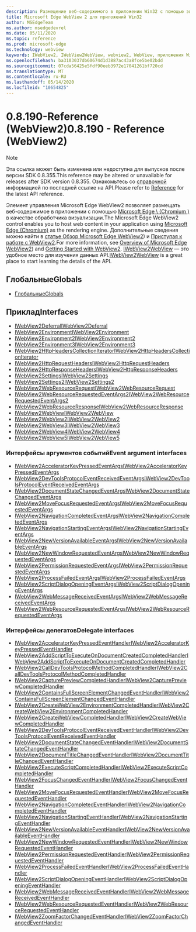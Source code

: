 ```yaml
---
description: Размещение веб-содержимого в приложении Win32 с помощью элемента управления Microsoft Edge WebView 2
title: Microsoft Edge WebView 2 для приложений Win32
author: MSEdgeTeam
ms.author: msedgedevrel
ms.date: 05/11/2020
ms.topic: reference
ms.prod: microsoft-edge
ms.technology: webview
keywords: IWebView2, IWebView2WebView, webview2, WebView, приложения Win32, Win32, EDGE, ICoreWebView2, ICoreWebView2Host, элемент управления "веб-браузер", HTML Edge
ms.openlocfilehash: ba3103037db60674d1d3887ac43a8fce5be02bdd
ms.sourcegitcommit: 07cda56425e5fdf90eeb3972e17041261bf720cd
ms.translationtype: MT
ms.contentlocale: ru-RU
ms.lasthandoff: 05/14/2020
ms.locfileid: "10654825"
---
```

# <span data-ttu-id="a0cf2-104">0.8.190-Reference (WebView2)</span><span class="sxs-lookup"><span data-stu-id="a0cf2-104">0.8.190 - Reference (WebView2)</span></span>  

> [!NOTE]
> <span data-ttu-id="a0cf2-105">Эта ссылка может быть изменена или недоступна для выпусков после версии SDK 0.8.355.</span><span class="sxs-lookup"><span data-stu-id="a0cf2-105">This reference may be altered or unavailable for releases after SDK version 0.8.355.</span></span>  <span data-ttu-id="a0cf2-106">Ознакомьтесь со [справочной](../../webview2-api-reference.md) информацией по последней ссылке на API.</span><span class="sxs-lookup"><span data-stu-id="a0cf2-106">Please refer to [Reference](../../webview2-api-reference.md) for the latest API reference.</span></span>

<span data-ttu-id="a0cf2-107">Элемент управления Microsoft Edge WebView2 позволяет размещать веб-содержимое в приложении с помощью [Microsoft Edge \ (Chromium \)](https://www.microsoftedgeinsider.com) в качестве обработчика визуализации.</span><span class="sxs-lookup"><span data-stu-id="a0cf2-107">The Microsoft Edge WebView2 control enables you to host web content in your application using [Microsoft Edge \(Chromium\)](https://www.microsoftedgeinsider.com) as the rendering engine.</span></span>  <span data-ttu-id="a0cf2-108">Дополнительные сведения можно найти в [статье Обзор Microsoft Edge WebView2](../../index.md)) и [Приступая к работе с WebView2](../../gettingstarted/win32.md).</span><span class="sxs-lookup"><span data-stu-id="a0cf2-108">For more information, see [Overview of Microsoft Edge WebView2](../../index.md)) and [Getting Started with WebView2](../../gettingstarted/win32.md).</span></span>  <span data-ttu-id="a0cf2-109">[IWebView2WebView](0-8-190/IWebView2WebView.md) — это удобное место для изучения данных API.</span><span class="sxs-lookup"><span data-stu-id="a0cf2-109">[IWebView2WebView](0-8-190/IWebView2WebView.md) is a great place to start learning the details of the API.</span></span>  

## <span data-ttu-id="a0cf2-110">Глобальные</span><span class="sxs-lookup"><span data-stu-id="a0cf2-110">Globals</span></span>  

*   [<span data-ttu-id="a0cf2-111">Глобальные</span><span class="sxs-lookup"><span data-stu-id="a0cf2-111">Globals</span></span>](0-8-190/webview2-idl.md)  

## <span data-ttu-id="a0cf2-112">Приклад</span><span class="sxs-lookup"><span data-stu-id="a0cf2-112">Interfaces</span></span>  
*   [<span data-ttu-id="a0cf2-113">IWebView2Deferral</span><span class="sxs-lookup"><span data-stu-id="a0cf2-113">IWebView2Deferral</span></span>](0-8-190/IWebView2Deferral.md)
*   [<span data-ttu-id="a0cf2-114">IWebView2Environment</span><span class="sxs-lookup"><span data-stu-id="a0cf2-114">IWebView2Environment</span></span>](0-8-190/IWebView2Environment.md)
*   [<span data-ttu-id="a0cf2-115">IWebView2Environment2</span><span class="sxs-lookup"><span data-stu-id="a0cf2-115">IWebView2Environment2</span></span>](0-8-190/IWebView2Environment2.md)
*   [<span data-ttu-id="a0cf2-116">IWebView2Environment3</span><span class="sxs-lookup"><span data-stu-id="a0cf2-116">IWebView2Environment3</span></span>](0-8-190/IWebView2Environment3.md)
*   [<span data-ttu-id="a0cf2-117">IWebView2HttpHeadersCollectionIterator</span><span class="sxs-lookup"><span data-stu-id="a0cf2-117">IWebView2HttpHeadersCollectionIterator</span></span>](0-8-190/IWebView2HttpHeadersCollectionIterator.md)
*   [<span data-ttu-id="a0cf2-118">IWebView2HttpRequestHeaders</span><span class="sxs-lookup"><span data-stu-id="a0cf2-118">IWebView2HttpRequestHeaders</span></span>](0-8-190/IWebView2HttpRequestHeaders.md)
*   [<span data-ttu-id="a0cf2-119">IWebView2HttpResponseHeaders</span><span class="sxs-lookup"><span data-stu-id="a0cf2-119">IWebView2HttpResponseHeaders</span></span>](0-8-190/IWebView2HttpResponseHeaders.md)
*   [<span data-ttu-id="a0cf2-120">IWebView2Settings</span><span class="sxs-lookup"><span data-stu-id="a0cf2-120">IWebView2Settings</span></span>](0-8-190/IWebView2Settings.md)
*   [<span data-ttu-id="a0cf2-121">IWebView2Settings2</span><span class="sxs-lookup"><span data-stu-id="a0cf2-121">IWebView2Settings2</span></span>](0-8-190/IWebView2Settings2.md)
*   [<span data-ttu-id="a0cf2-122">IWebView2WebResourceRequest</span><span class="sxs-lookup"><span data-stu-id="a0cf2-122">IWebView2WebResourceRequest</span></span>](0-8-190/IWebView2WebResourceRequest.md)
*   [<span data-ttu-id="a0cf2-123">IWebView2WebResourceRequestedEventArgs2</span><span class="sxs-lookup"><span data-stu-id="a0cf2-123">IWebView2WebResourceRequestedEventArgs2</span></span>](0-8-190/IWebView2WebResourceRequestedEventArgs2.md)
*   [<span data-ttu-id="a0cf2-124">IWebView2WebResourceResponse</span><span class="sxs-lookup"><span data-stu-id="a0cf2-124">IWebView2WebResourceResponse</span></span>](0-8-190/IWebView2WebResourceResponse.md)
*   [<span data-ttu-id="a0cf2-125">IWebView2WebView</span><span class="sxs-lookup"><span data-stu-id="a0cf2-125">IWebView2WebView</span></span>](0-8-190/IWebView2WebView.md)
*   [<span data-ttu-id="a0cf2-126">IWebView2WebView2</span><span class="sxs-lookup"><span data-stu-id="a0cf2-126">IWebView2WebView2</span></span>](0-8-190/IWebView2WebView2.md)
*   [<span data-ttu-id="a0cf2-127">IWebView2WebView3</span><span class="sxs-lookup"><span data-stu-id="a0cf2-127">IWebView2WebView3</span></span>](0-8-190/IWebView2WebView3.md)
*   [<span data-ttu-id="a0cf2-128">IWebView2WebView4</span><span class="sxs-lookup"><span data-stu-id="a0cf2-128">IWebView2WebView4</span></span>](0-8-190/IWebView2WebView4.md)
*   [<span data-ttu-id="a0cf2-129">IWebView2WebView5</span><span class="sxs-lookup"><span data-stu-id="a0cf2-129">IWebView2WebView5</span></span>](0-8-190/IWebView2WebView5.md)

### <span data-ttu-id="a0cf2-130">Интерфейсы аргументов событий</span><span class="sxs-lookup"><span data-stu-id="a0cf2-130">Event argument interfaces</span></span>

*   [<span data-ttu-id="a0cf2-131">IWebView2AcceleratorKeyPressedEventArgs</span><span class="sxs-lookup"><span data-stu-id="a0cf2-131">IWebView2AcceleratorKeyPressedEventArgs</span></span>](0-8-190/IWebView2AcceleratorKeyPressedEventArgs.md)
*   [<span data-ttu-id="a0cf2-132">IWebView2DevToolsProtocolEventReceivedEventArgs</span><span class="sxs-lookup"><span data-stu-id="a0cf2-132">IWebView2DevToolsProtocolEventReceivedEventArgs</span></span>](0-8-190/IWebView2DevToolsProtocolEventReceivedEventArgs.md)
*   [<span data-ttu-id="a0cf2-133">IWebView2DocumentStateChangedEventArgs</span><span class="sxs-lookup"><span data-stu-id="a0cf2-133">IWebView2DocumentStateChangedEventArgs</span></span>](0-8-190/IWebView2DocumentStateChangedEventArgs.md)
*   [<span data-ttu-id="a0cf2-134">IWebView2MoveFocusRequestedEventArgs</span><span class="sxs-lookup"><span data-stu-id="a0cf2-134">IWebView2MoveFocusRequestedEventArgs</span></span>](0-8-190/IWebView2MoveFocusRequestedEventArgs.md)
*   [<span data-ttu-id="a0cf2-135">IWebView2NavigationCompletedEventArgs</span><span class="sxs-lookup"><span data-stu-id="a0cf2-135">IWebView2NavigationCompletedEventArgs</span></span>](0-8-190/IWebView2NavigationCompletedEventArgs.md)
*   [<span data-ttu-id="a0cf2-136">IWebView2NavigationStartingEventArgs</span><span class="sxs-lookup"><span data-stu-id="a0cf2-136">IWebView2NavigationStartingEventArgs</span></span>](0-8-190/IWebView2NavigationStartingEventArgs.md)
*   [<span data-ttu-id="a0cf2-137">IWebView2NewVersionAvailableEventArgs</span><span class="sxs-lookup"><span data-stu-id="a0cf2-137">IWebView2NewVersionAvailableEventArgs</span></span>](0-8-190/IWebView2NewVersionAvailableEventArgs.md)
*   [<span data-ttu-id="a0cf2-138">IWebView2NewWindowRequestedEventArgs</span><span class="sxs-lookup"><span data-stu-id="a0cf2-138">IWebView2NewWindowRequestedEventArgs</span></span>](0-8-190/IWebView2NewWindowRequestedEventArgs.md)
*   [<span data-ttu-id="a0cf2-139">IWebView2PermissionRequestedEventArgs</span><span class="sxs-lookup"><span data-stu-id="a0cf2-139">IWebView2PermissionRequestedEventArgs</span></span>](0-8-190/IWebView2PermissionRequestedEventArgs.md)
*   [<span data-ttu-id="a0cf2-140">IWebView2ProcessFailedEventArgs</span><span class="sxs-lookup"><span data-stu-id="a0cf2-140">IWebView2ProcessFailedEventArgs</span></span>](0-8-190/IWebView2ProcessFailedEventArgs.md)
*   [<span data-ttu-id="a0cf2-141">IWebView2ScriptDialogOpeningEventArgs</span><span class="sxs-lookup"><span data-stu-id="a0cf2-141">IWebView2ScriptDialogOpeningEventArgs</span></span>](0-8-190/IWebView2ScriptDialogOpeningEventArgs.md)
*   [<span data-ttu-id="a0cf2-142">IWebView2WebMessageReceivedEventArgs</span><span class="sxs-lookup"><span data-stu-id="a0cf2-142">IWebView2WebMessageReceivedEventArgs</span></span>](0-8-190/IWebView2WebMessageReceivedEventArgs.md)
*   [<span data-ttu-id="a0cf2-143">IWebView2WebResourceRequestedEventArgs</span><span class="sxs-lookup"><span data-stu-id="a0cf2-143">IWebView2WebResourceRequestedEventArgs</span></span>](0-8-190/IWebView2WebResourceRequestedEventArgs.md)

### <span data-ttu-id="a0cf2-144">Интерфейсы делегатов</span><span class="sxs-lookup"><span data-stu-id="a0cf2-144">Delegate interfaces</span></span>

*   [<span data-ttu-id="a0cf2-145">IWebView2AcceleratorKeyPressedEventHandler</span><span class="sxs-lookup"><span data-stu-id="a0cf2-145">IWebView2AcceleratorKeyPressedEventHandler</span></span>](0-8-190/IWebView2AcceleratorKeyPressedEventHandler.md)
*   [<span data-ttu-id="a0cf2-146">IWebView2AddScriptToExecuteOnDocumentCreatedCompletedHandler</span><span class="sxs-lookup"><span data-stu-id="a0cf2-146">IWebView2AddScriptToExecuteOnDocumentCreatedCompletedHandler</span></span>](0-8-190/IWebView2AddScriptToExecuteOnDocumentCreatedCompletedHandler.md)
*   [<span data-ttu-id="a0cf2-147">IWebView2CallDevToolsProtocolMethodCompletedHandler</span><span class="sxs-lookup"><span data-stu-id="a0cf2-147">IWebView2CallDevToolsProtocolMethodCompletedHandler</span></span>](0-8-190/IWebView2CallDevToolsProtocolMethodCompletedHandler.md)
*   [<span data-ttu-id="a0cf2-148">IWebView2CapturePreviewCompletedHandler</span><span class="sxs-lookup"><span data-stu-id="a0cf2-148">IWebView2CapturePreviewCompletedHandler</span></span>](0-8-190/IWebView2CapturePreviewCompletedHandler.md)
*   [<span data-ttu-id="a0cf2-149">IWebView2ContainsFullScreenElementChangedEventHandler</span><span class="sxs-lookup"><span data-stu-id="a0cf2-149">IWebView2ContainsFullScreenElementChangedEventHandler</span></span>](0-8-190/IWebView2ContainsFullScreenElementChangedEventHandler.md)
*   [<span data-ttu-id="a0cf2-150">IWebView2CreateWebView2EnvironmentCompletedHandler</span><span class="sxs-lookup"><span data-stu-id="a0cf2-150">IWebView2CreateWebView2EnvironmentCompletedHandler</span></span>](0-8-190/IWebView2CreateWebView2EnvironmentCompletedHandler.md)
*   [<span data-ttu-id="a0cf2-151">IWebView2CreateWebViewCompletedHandler</span><span class="sxs-lookup"><span data-stu-id="a0cf2-151">IWebView2CreateWebViewCompletedHandler</span></span>](0-8-190/IWebView2CreateWebViewCompletedHandler.md)
*   [<span data-ttu-id="a0cf2-152">IWebView2DevToolsProtocolEventReceivedEventHandler</span><span class="sxs-lookup"><span data-stu-id="a0cf2-152">IWebView2DevToolsProtocolEventReceivedEventHandler</span></span>](0-8-190/IWebView2DevToolsProtocolEventReceivedEventHandler.md)
*   [<span data-ttu-id="a0cf2-153">IWebView2DocumentStateChangedEventHandler</span><span class="sxs-lookup"><span data-stu-id="a0cf2-153">IWebView2DocumentStateChangedEventHandler</span></span>](0-8-190/IWebView2DocumentStateChangedEventHandler.md)
*   [<span data-ttu-id="a0cf2-154">IWebView2DocumentTitleChangedEventHandler</span><span class="sxs-lookup"><span data-stu-id="a0cf2-154">IWebView2DocumentTitleChangedEventHandler</span></span>](0-8-190/IWebView2DocumentTitleChangedEventHandler.md)
*   [<span data-ttu-id="a0cf2-155">IWebView2ExecuteScriptCompletedHandler</span><span class="sxs-lookup"><span data-stu-id="a0cf2-155">IWebView2ExecuteScriptCompletedHandler</span></span>](0-8-190/IWebView2ExecuteScriptCompletedHandler.md)
*   [<span data-ttu-id="a0cf2-156">IWebView2FocusChangedEventHandler</span><span class="sxs-lookup"><span data-stu-id="a0cf2-156">IWebView2FocusChangedEventHandler</span></span>](0-8-190/IWebView2FocusChangedEventHandler.md)
*   [<span data-ttu-id="a0cf2-157">IWebView2MoveFocusRequestedEventHandler</span><span class="sxs-lookup"><span data-stu-id="a0cf2-157">IWebView2MoveFocusRequestedEventHandler</span></span>](0-8-190/IWebView2MoveFocusRequestedEventHandler.md)
*   [<span data-ttu-id="a0cf2-158">IWebView2NavigationCompletedEventHandler</span><span class="sxs-lookup"><span data-stu-id="a0cf2-158">IWebView2NavigationCompletedEventHandler</span></span>](0-8-190/IWebView2NavigationCompletedEventHandler.md)
*   [<span data-ttu-id="a0cf2-159">IWebView2NavigationStartingEventHandler</span><span class="sxs-lookup"><span data-stu-id="a0cf2-159">IWebView2NavigationStartingEventHandler</span></span>](0-8-190/IWebView2NavigationStartingEventHandler.md)
*   [<span data-ttu-id="a0cf2-160">IWebView2NewVersionAvailableEventHandler</span><span class="sxs-lookup"><span data-stu-id="a0cf2-160">IWebView2NewVersionAvailableEventHandler</span></span>](0-8-190/IWebView2NewVersionAvailableEventHandler.md)
*   [<span data-ttu-id="a0cf2-161">IWebView2NewWindowRequestedEventHandler</span><span class="sxs-lookup"><span data-stu-id="a0cf2-161">IWebView2NewWindowRequestedEventHandler</span></span>](0-8-190/IWebView2NewWindowRequestedEventHandler.md)
*   [<span data-ttu-id="a0cf2-162">IWebView2PermissionRequestedEventHandler</span><span class="sxs-lookup"><span data-stu-id="a0cf2-162">IWebView2PermissionRequestedEventHandler</span></span>](0-8-190/IWebView2PermissionRequestedEventHandler.md)
*   [<span data-ttu-id="a0cf2-163">IWebView2ProcessFailedEventHandler</span><span class="sxs-lookup"><span data-stu-id="a0cf2-163">IWebView2ProcessFailedEventHandler</span></span>](0-8-190/IWebView2ProcessFailedEventHandler.md)
*   [<span data-ttu-id="a0cf2-164">IWebView2ScriptDialogOpeningEventHandler</span><span class="sxs-lookup"><span data-stu-id="a0cf2-164">IWebView2ScriptDialogOpeningEventHandler</span></span>](0-8-190/IWebView2ScriptDialogOpeningEventHandler.md)
*   [<span data-ttu-id="a0cf2-165">IWebView2WebMessageReceivedEventHandler</span><span class="sxs-lookup"><span data-stu-id="a0cf2-165">IWebView2WebMessageReceivedEventHandler</span></span>](0-8-190/IWebView2WebMessageReceivedEventHandler.md)
*   [<span data-ttu-id="a0cf2-166">IWebView2WebResourceRequestedEventHandler</span><span class="sxs-lookup"><span data-stu-id="a0cf2-166">IWebView2WebResourceRequestedEventHandler</span></span>](0-8-190/IWebView2WebResourceRequestedEventHandler.md)
*   [<span data-ttu-id="a0cf2-167">IWebView2ZoomFactorChangedEventHandler</span><span class="sxs-lookup"><span data-stu-id="a0cf2-167">IWebView2ZoomFactorChangedEventHandler</span></span>](0-8-190/IWebView2ZoomFactorChangedEventHandler.md)
